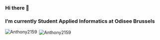 ### Hi there 👋
### I’m currently Student Applied Informatics at Odisee Brussels


<p><img align="left" src="https://github-readme-stats.vercel.app/api/top-langs?username=Anthony2159&show_icons=true&locale=en&layout=compact&theme=radical" alt="Anthony2159" /></p>


<p>&nbsp;<img align="center" src="https://github-readme-stats.vercel.app/api?username=Anthony2159&show_icons=true&locale=en&theme=radical" alt="Anthony2159" /></p>

<!--
**Anthony2159/Anthony2159** is a ✨ _special_ ✨ repository because its `README.md` (this file) appears on your GitHub profile.

Here are some ideas to get you started:

- 🔭 I’m currently working on ...
- 🌱 I’m currently learning ...
- 👯 I’m looking to collaborate on ...
- 🤔 I’m looking for help with ...
- 💬 Ask me about ...
- 📫 How to reach me: ...
- 😄 Pronouns: ...
- ⚡ Fun fact: ...
-->
